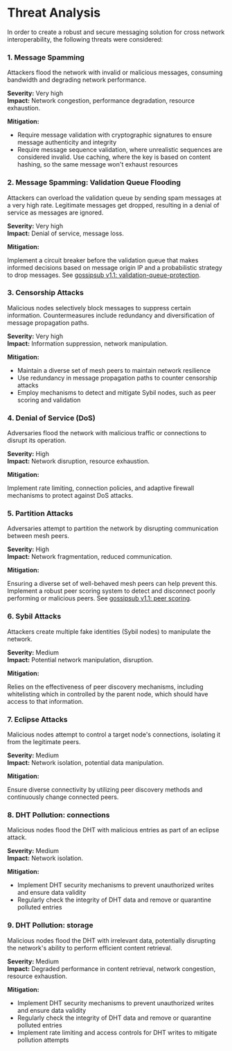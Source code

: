 # Threat Analysis

In order to create a robust and secure messaging solution for cross network interoperability, the following threats were considered:

### 1. Message Spamming

Attackers flood the network with invalid or malicious messages, consuming bandwidth and degrading network performance.

**Severity:** Very high \
**Impact:** Network congestion, performance degradation, resource exhaustion.

**Mitigation:**

- Require message validation with cryptographic signatures to ensure message authenticity and integrity
- Require message sequence validation, where unrealistic sequences are considered invalid. Use caching, where the key is based on content hashing, so the same message won't exhaust resources

### 2. Message Spamming: Validation Queue Flooding

Attackers can overload the validation queue by sending spam messages at a very high rate. Legitimate messages get dropped, resulting in a denial of service as messages are ignored.

**Severity:** Very high \
**Impact:** Denial of service, message loss.

**Mitigation:**

Implement a circuit breaker before the validation queue that makes informed decisions based on message origin IP and a probabilistic strategy to drop messages. See [gossipsub v1.1: validation-queue-protection](https://github.com/libp2p/specs/blob/master/pubsub/gossipsub/red.md#gossipsub-v11-functional-extension-for-validation-queue-protection).


### 3. Censorship Attacks

Malicious nodes selectively block messages to suppress certain information. Countermeasures include redundancy and diversification of message propagation paths.

**Severity:** Very high \
**Impact:** Information suppression, network manipulation.

**Mitigation:**

- Maintain a diverse set of mesh peers to maintain network resilience
- Use redundancy in message propagation paths to counter censorship attacks
- Employ mechanisms to detect and mitigate Sybil nodes, such as peer scoring and validation


### 4. Denial of Service (DoS)

Adversaries flood the network with malicious traffic or connections to disrupt its operation.

**Severity:** High \
**Impact:** Network disruption, resource exhaustion.

**Mitigation:**

Implement rate limiting, connection policies, and adaptive firewall mechanisms to protect against DoS attacks.


### 5. Partition Attacks

Adversaries attempt to partition the network by disrupting communication between mesh peers.

**Severity:** High \
**Impact:** Network fragmentation, reduced communication.

**Mitigation:**

Ensuring a diverse set of well-behaved mesh peers can help prevent this. Implement a robust peer scoring system to detect and disconnect poorly performing or malicious peers. See [gossipsub v1.1: peer scoring](https://github.com/libp2p/specs/blob/master/pubsub/gossipsub/gossipsub-v1.1.md#peer-scoring).


### 6. Sybil Attacks

Attackers create multiple fake identities (Sybil nodes) to manipulate the network.

**Severity:** Medium \
**Impact:** Potential network manipulation, disruption.

**Mitigation:**

Relies on the effectiveness of peer discovery mechanisms, including whitelisting which in controlled by the parent node, which should have access to that information.


### 7. Eclipse Attacks

Malicious nodes attempt to control a target node's connections, isolating it from the legitimate peers.

**Severity:** Medium \
**Impact:** Network isolation, potential data manipulation.

**Mitigation:**

Ensure diverse connectivity by utilizing peer discovery methods and continuously change connected peers.


### 8. DHT Pollution: connections

Malicious nodes flood the DHT with malicious entries as part of an eclipse attack.

**Severity:** Medium \
**Impact:** Network isolation.

**Mitigation:**

- Implement DHT security mechanisms to prevent unauthorized writes and ensure data validity
- Regularly check the integrity of DHT data and remove or quarantine polluted entries


### 9. DHT Pollution: storage

Malicious nodes flood the DHT with irrelevant data, potentially disrupting the network's ability to perform efficient content retrieval.

**Severity:** Medium \
**Impact:** Degraded performance in content retrieval, network congestion, resource exhaustion.

**Mitigation:**

- Implement DHT security mechanisms to prevent unauthorized writes and ensure data validity
- Regularly check the integrity of DHT data and remove or quarantine polluted entries
- Implement rate limiting and access controls for DHT writes to mitigate pollution attempts
